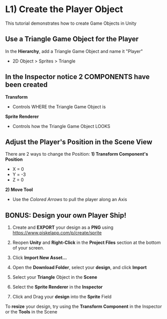# L1) Create the Player Object

This tutorial demonstrates how to create Game Objects in Unity

## Use a Triangle Game Object for the Player

In the **Hierarchy**, add a Triangle Game Object and name it "Player"

- 2D Object > Sprites > Triangle

## In the Inspector notice 2 COMPONENTS have been created

**Transform**

- Controls WHERE the Triangle Game Object is

**Sprite Renderer**

- Controls how the Triangle Game Object LOOKS

## Adjust the Player's Position in the Scene View

There are 2 ways to change the Position:
**1) Transform Component's Position**

- X = 0
- Y = -3
- Z = 0

**2) Move Tool**

- Use the _Colored Arrows_ to pull the player along an Axis

## BONUS: Design your own Player Ship!

1. Create and **EXPORT** your design as a **PNG** using https://www.piskelapp.com/p/create/sprite

2. Reopen **Unity** and **Right-Click** in the **Project Files** section at the bottom of your screen.
3. Click **Import New Asset...**
4. Open the **Download Folder**, select your **design**, and click **Import**
5. Select your **Triangle** Object in the **Scene**
6. Select the **Sprite Renderer** in the **Inspector**
7. Click and Drag your **design** into the **Sprite** Field

To **resize** your design, try using the **Transform Component** in the Inspector or the **Tools** in the Scene
